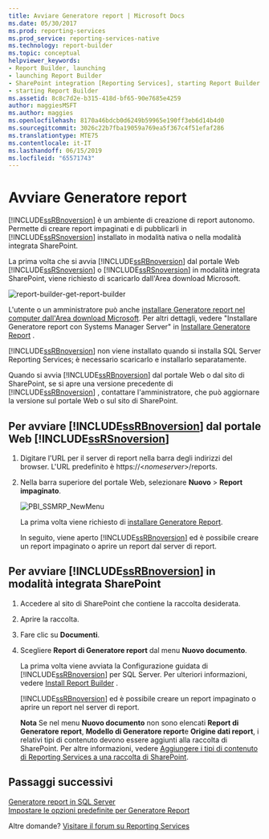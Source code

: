 ```yaml
---
title: Avviare Generatore report | Microsoft Docs
ms.date: 05/30/2017
ms.prod: reporting-services
ms.prod_service: reporting-services-native
ms.technology: report-builder
ms.topic: conceptual
helpviewer_keywords:
- Report Builder, launching
- launching Report Builder
- SharePoint integration [Reporting Services], starting Report Builder
- starting Report Builder
ms.assetid: 8c8c7d2e-b315-418d-bf65-90e7685e4259
author: maggiesMSFT
ms.author: maggies
ms.openlocfilehash: 8170a46bdcb0d6249b59965e190ff3eb6d14b4d0
ms.sourcegitcommit: 3026c22b7fba19059a769ea5f367c4f51efaf286
ms.translationtype: MTE75
ms.contentlocale: it-IT
ms.lasthandoff: 06/15/2019
ms.locfileid: "65571743"
---
```

# <a name="start-report-builder"></a>Avviare Generatore report

[!INCLUDE[ssRBnoversion](../../includes/ssrbnoversion.md)] è un ambiente di creazione di report autonomo. Permette di creare report impaginati e di pubblicarli in [!INCLUDE[ssRSnoversion](../../includes/ssrsnoversion-md.md)] installato in modalità nativa o nella modalità integrata SharePoint.  
  
 La prima volta che si avvia [!INCLUDE[ssRBnoversion](../../includes/ssrbnoversion.md)] dal portale Web [!INCLUDE[ssRSnoversion](../../includes/ssrsnoversion-md.md)] o [!INCLUDE[ssRSnoversion](../../includes/ssrsnoversion-md.md)] in modalità integrata SharePoint, viene richiesto di scaricarlo dall'Area download Microsoft. 
 
![report-builder-get-report-builder](../../reporting-services/report-builder/media/report-builder-get-report-builder.png) 
 
 L'utente o un amministratore può anche [installare Generatore report nel computer dall'Area download Microsoft](https://go.microsoft.com/fwlink/?LinkID=219138). Per altri dettagli, vedere "Installare Generatore report con Systems Manager Server" in [Installare Generatore Report](../../reporting-services/install-windows/install-report-builder.md) .
 
 [!INCLUDE[ssRBnoversion](../../includes/ssrbnoversion.md)] non viene installato quando si installa SQL Server Reporting Services; è necessario scaricarlo e installarlo separatamente.  
  
 Quando si avvia [!INCLUDE[ssRBnoversion](../../includes/ssrbnoversion.md)] dal portale Web o dal sito di SharePoint, se si apre una versione precedente di [!INCLUDE[ssRBnoversion](../../includes/ssrbnoversion.md)] , contattare l'amministratore, che può aggiornare la versione sul portale Web o sul sito di SharePoint.  
  
## <a name="to-start-includessrbnoversionincludesssrbnoversionmd-from-the-includessrsnoversionincludesssrsnoversion-mdmd-web-portal"></a>Per avviare [!INCLUDE[ssRBnoversion](../../includes/ssrbnoversion.md)] dal portale Web [!INCLUDE[ssRSnoversion](../../includes/ssrsnoversion-md.md)]  
  
1.  Digitare l'URL per il server di report nella barra degli indirizzi del browser. L'URL predefinito è https://\<*nomeserver*>/reports.  
  
2.  Nella barra superiore del portale Web, selezionare **Nuovo** > **Report impaginato**.  
  
     ![PBI_SSMRP_NewMenu](../../reporting-services/mobile-reports/media/pbi-ssmrp-newmenu.png "PBI_SSMRP_NewMenu")  
  
     La prima volta viene richiesto di [installare Generatore Report](../../reporting-services/install-windows/install-report-builder.md). 
  
     In seguito, viene aperto [!INCLUDE[ssRBnoversion](../../includes/ssrbnoversion.md)] ed è possibile creare un report impaginato o aprire un report dal server di report.  
  
## <a name="to-start-includessrbnoversionincludesssrbnoversionmd-in-sharepoint-integrated-mode"></a>Per avviare [!INCLUDE[ssRBnoversion](../../includes/ssrbnoversion.md)] in modalità integrata SharePoint  
  
1.  Accedere al sito di SharePoint che contiene la raccolta desiderata.  
  
2.  Aprire la raccolta.  
  
3.  Fare clic su **Documenti**.  
  
4.  Scegliere **Report di Generatore report** dal menu **Nuovo documento**.  
  
     La prima volta viene avviata la Configurazione guidata di [!INCLUDE[ssRBnoversion](../../includes/ssrbnoversion.md)] per SQL Server. Per ulteriori informazioni, vedere [Install Report Builder](../../reporting-services/install-windows/install-report-builder.md) .  
  
     [!INCLUDE[ssRBnoversion](../../includes/ssrbnoversion.md)] ed è possibile creare un report impaginato o aprire un report nel server di report.  
  
     **Nota** Se nel menu **Nuovo documento** non sono elencati **Report di Generatore report**, **Modello di Generatore report**e **Origine dati report**, i relativi tipi di contenuto devono essere aggiunti alla raccolta di SharePoint. Per altre informazioni, vedere [Aggiungere i tipi di contenuto di Reporting Services a una raccolta di SharePoint](../../reporting-services/report-server-sharepoint/add-reporting-services-content-types-to-a-sharepoint-library.md).  

## <a name="next-steps"></a>Passaggi successivi

[Generatore report in SQL Server](../../reporting-services/report-builder/report-builder-in-sql-server-2016.md)   
[Impostare le opzioni predefinite per Generatore Report](../../reporting-services/report-builder/set-default-options-for-report-builder.md)  

Altre domande? [Visitare il forum su Reporting Services](https://go.microsoft.com/fwlink/?LinkId=620231)
